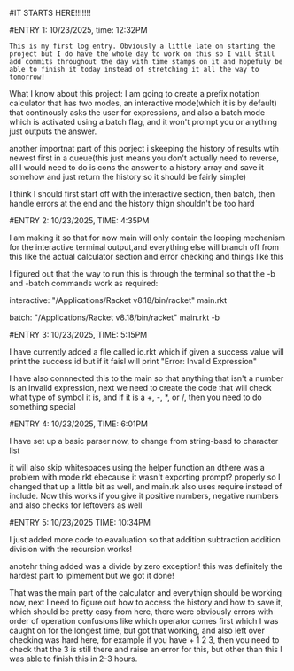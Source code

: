 #IT STARTS HERE!!!!!!!

#ENTRY 1: 10/23/2025, time: 12:32PM

	This is my first log entry. Obviously a little late on starting the project but I do have the whole day to work on this so I will still add commits throughout the day with time stamps on it and hopefuly be able to finish it today instead of stretching it all the way to tomorrow!

What I know about this project: I am going to create a prefix notation calculator that has two modes, an interactive mode(which it is by default) that continously asks the user for expressions, and also a batch mode which is activated using a batch flag, and it won't prompt you or anything just outputs the answer.

another importnat part of this porject i skeeping the history of results wtih newest first in a queue(this just means you don't actually need to reverse, all I would need to do is cons the answer to a history array and save it somehow and just return the history so it should be fairly simple)


I think I should first start off with the interactive section, then batch, then handle errors at the end and the history thign shouldn't be too hard


#ENTRY 2: 10/23/2025, TIME: 4:35PM


I am making it so that for now main will only contain the looping mechanism for the interactive terminal output,and everything else will branch off from this like the actual calculator section and error checking and things like this

I figured out that the way to run this is through the terminal so that the -b and -batch commands work as required:

interactive: "/Applications/Racket v8.18/bin/racket" main.rkt 

batch: "/Applications/Racket v8.18/bin/racket" main.rkt -b

#ENTRY 3: 10/23/2025, TIME: 5:15PM

I have currently added a file called io.rkt which if given a success value will print the success id but if it faisl will print "Error: Invalid Expression"


I have also connnected this to the main so that anything that isn't a number is an invalid expression, next we need to create the code that will check what type of symbol it is, and if it is a +, -, *, or /, then you need to do something special



#ENTRY 4: 10/23/2025, TIME: 6:01PM

I have set up a basic parser now, to change from string-basd to character list 

it will also skip whitespaces using the helper function an dthere was a problem with mode.rkt ebecause it wasn't exporting prompt? properly so I changed that up a little bit as well, and main.rk also uses require instead of include. Now this works if you give it positive numbers, negative numbers and also checks for leftovers as well

#ENTRY 5: 10/23/2025 TIME: 10:34PM


I just added more code to eavaluation so that addition subtraction addition division with the recursion works!

anotehr thing added was a divide by zero exception! this was definitely the hardest part to iplmement but we got it done!

That was the main part of the calculator and everythign should be working now, next I need to figure out how to access the history and how to save it, which should be pretty easy from here, there were obviously errors with order of operation confusions like which operator comes first which I was caught on for the longest time, but got that working, and also left over checking was hard here, for example if you have + 1 2 3, then you need to check that the 3 is still there and raise an error for this, but other than this I was able to finish this in 2-3 hours.






